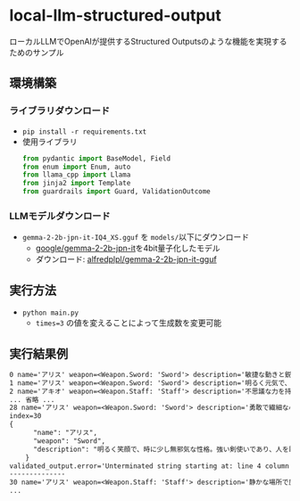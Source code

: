 # local-llm-structured-output
ローカルLLMでOpenAIが提供するStructured Outputsのような機能を実現するためのサンプル

## 環境構築
### ライブラリダウンロード
* `pip install -r requirements.txt`
* 使用ライブラリ
    ```python
    from pydantic import BaseModel, Field
    from enum import Enum, auto
    from llama_cpp import Llama
    from jinja2 import Template
    from guardrails import Guard, ValidationOutcome    
    ```
### LLMモデルダウンロード
* `gemma-2-2b-jpn-it-IQ4_XS.gguf` を `models/`以下にダウンロード
  * [google/gemma-2-2b-jpn-it](https://huggingface.co/google/gemma-2-2b-jpn-it)を4bit量子化したモデル
  * ダウンロード: [alfredplpl/gemma-2-2b-jpn-it-gguf](https://huggingface.co/alfredplpl/gemma-2-2b-jpn-it-gguf)

## 実行方法
* `python main.py`
  * `times=3` の値を変えることによって生成数を変更可能   

## 実行結果例
```txt
0 name='アリス' weapon=<Weapon.Sword: 'Sword'> description='敏捷な動きと鋭い剣技を持つ。常に敵を倒すために準備を万端にして行動する。'
1 name='アリス' weapon=<Weapon.Sword: 'Sword'> description='明るく元気で、正義感を熱く持ち、勇敢な戦士です。  '
2 name='アキオ' weapon=<Weapon.Staff: 'Staff'> description='不思議な力を持つ、静かな存在。長い時間をかけて鍛えられた杖を使い、周囲の気を操る。その力によって、敵の動きを遅らせることができる。'
... 省略 ...
28 name='アリス' weapon=<Weapon.Sword: 'Sword'> description='勇敢で繊細な心を持つ、剣使い。敵を倒すために、冷静かつ正確な剣術で戦う。 '
index=30
{
      "name": "アリス",
      "weapon": "Sword",
      "description": "明るく笑顔で、時に少し無邪気な性格。強い剣使いであり、人を助けるために戦い続ける。」
    }
validated_output.error='Unterminated string starting at: line 4 column 22 (char 69)'
--------------
30 name='アリス' weapon=<Weapon.Staff: 'Staff'> description='静かな場所で魔法を唱えるのが得意。不思議な力と冷静さを兼ね備えた人物。'
...
```